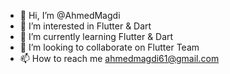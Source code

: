 - 👋 Hi, I’m @AhmedMagdi
- 👀 I’m interested in Flutter & Dart
- 🌱 I’m currently learning Flutter & Dart
- 💞️ I’m looking to collaborate on Flutter Team
- 📫 How to reach me ahmedmagdi61@gmail.com

<!---
AhmedMagdi90/AhmedMagdi90 is a ✨ special ✨ repository because its `README.md` (this file) appears on your GitHub profile.
You can click the Preview link to take a look at your changes.
--->
